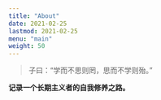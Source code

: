 ```yaml
---
title: "About"
date: 2021-02-25
lastmod: 2021-02-25
menu: "main"
weight: 50
---
```




> 子曰：“学而不思则罔，思而不学则殆。”

**记录一个长期主义者的自我修养之路。**
